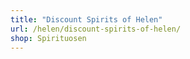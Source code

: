 ```yaml
---
title: "Discount Spirits of Helen"
url: /helen/discount-spirits-of-helen/
shop: Spirituosen
---
```

